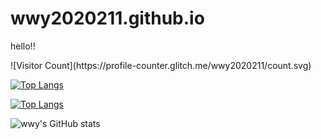 # wwy2020211.github.io
hello!!
</div>
![Visitor Count](https://profile-counter.glitch.me/wwy2020211/count.svg)

[![Top Langs](https://github-readme-stats.vercel.app/api/top-langs/?username=Christmas)](https://github.com/wwy2020211/github-readme-stats)

[![Top Langs](https://github-readme-stats.vercel.app/api/top-langs/?username=Christmas&layout=compact)](https://github.com/wwy2020211/github-readme-stats)

![wwy's GitHub stats](https://github-readme-stats.vercel.app/api?username=wwy2020211&show_icons=true&theme=tokyonight)
